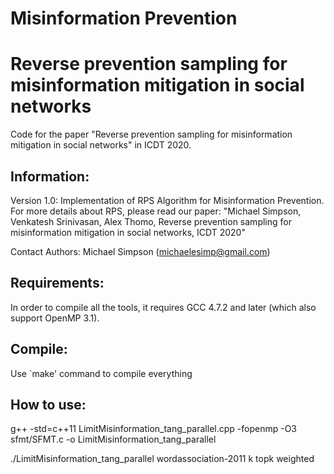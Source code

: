 # Misinformation Prevention

# Reverse prevention sampling for misinformation mitigation in social networks
Code for the paper "Reverse prevention sampling for misinformation mitigation in social networks" in ICDT 2020.

Information:
--------------------------------------------------------
Version 1.0: Implementation of RPS Algorithm for Misinformation Prevention. For more details about RPS, please read our paper: "Michael Simpson, Venkatesh Srinivasan, Alex Thomo, Reverse prevention sampling for misinformation mitigation in social networks, ICDT 2020"

Contact Authors: Michael Simpson (michaelesimp@gmail.com)


Requirements:
--------------------------------------------------------
In order to compile all the tools, it requires GCC 4.7.2 and later (which also support OpenMP 3.1).


Compile:
--------------------------------------------------------
Use `make' command to compile everything

How to use:
--------------------------------------------------------
 g++ -std=c++11 LimitMisinformation_tang_parallel.cpp -fopenmp -O3 sfmt/SFMT.c -o LimitMisinformation_tang_parallel

./LimitMisinformation_tang_parallel wordassociation-2011 k topk weighted
